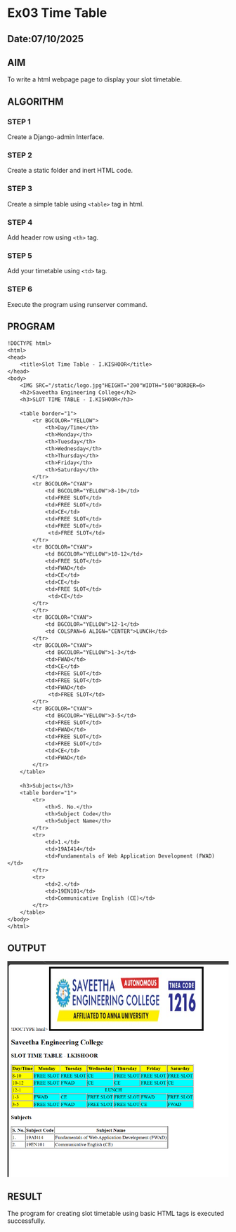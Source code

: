 # Ex03 Time Table
## Date:07/10/2025

## AIM
To write a html webpage page to display your slot timetable.

## ALGORITHM
### STEP 1
Create a Django-admin Interface.

### STEP 2
Create a static folder and inert HTML code.

### STEP 3
Create a simple table using ```<table>``` tag in html.

### STEP 4
Add header row using ```<th>``` tag.

### STEP 5
Add your timetable using ```<td>``` tag.

### STEP 6
Execute the program using runserver command.

## PROGRAM

```
!DOCTYPE html>
<html>
<head>
    <title>Slot Time Table - I.KISHOOR</title>
</head>
<body>
    <IMG SRC="/static/logo.jpg"HEIGHT="200"WIDTH="500"BORDER=6>
    <h2>Saveetha Engineering College</h2>
    <h3>SLOT TIME TABLE - I.KISHOOR</h3>

    <table border="1">
        <tr BGCOLOR="YELLOW">
            <th>Day/Time</th>
            <th>Monday</th>
            <th>Tuesday</th>
            <th>Wednesday</th>
            <th>Thursday</th>
            <th>Friday</th>
            <th>Saturday</th>
        </tr>
        <tr BGCOLOR="CYAN">
            <td BGCOLOR="YELLOW">8-10</td>
            <td>FREE SLOT</td>
            <td>FREE SLOT</td>
            <td>CE</td>
            <td>FREE SLOT</td>
            <td>FREE SLOT</td>
             <td>FREE SLOT</td>
        </tr>
        <tr BGCOLOR="CYAN">
            <td BGCOLOR="YELLOW">10-12</td>
            <td>FREE SLOT</td>
            <td>FWAD</td>
            <td>CE</td>
            <td>CE</td>
            <td>FREE SLOT</td>
             <td>CE</td>
        </tr>
        </tr>
        <tr BGCOLOR="CYAN">
            <td BGCOLOR="YELLOW">12-1</td>
            <td COLSPAN=6 ALIGN="CENTER">LUNCH</td>
        </tr>
        <tr BGCOLOR="CYAN">
            <td BGCOLOR="YELLOW">1-3</td>
            <td>FWAD</td>
            <td>CE</td>
            <td>FREE SLOT</td>
            <td>FREE SLOT</td>
            <td>FWAD</td>
             <td>FREE SLOT</td>
        </tr>
        <tr BGCOLOR="CYAN">
            <td BGCOLOR="YELLOW">3-5</td>
            <td>FREE SLOT</td>
            <td>FWAD</td>
            <td>FREE SLOT</td>
            <td>FREE SLOT</td>
            <td>CE</td>
            <td>FWAD</td>
        </tr>
    </table>

    <h3>Subjects</h3>
    <table border="1">
        <tr>
            <th>S. No.</th>
            <th>Subject Code</th>
            <th>Subject Name</th>
        </tr>
        <tr>
            <td>1.</td>
            <td>19AI414</td>
            <td>Fundamentals of Web Application Development (FWAD)</td>
        </tr>
        <tr>
            <td>2.</td>
            <td>19EN101</td>
            <td>Communicative English (CE)</td>
        </tr>
    </table>
</body>
</html>
```

## OUTPUT
![alt text]({9BCA764A-7772-4805-B362-33FCE54B5B91}.png)

## RESULT
The program for creating slot timetable using basic HTML tags is executed successfully.
